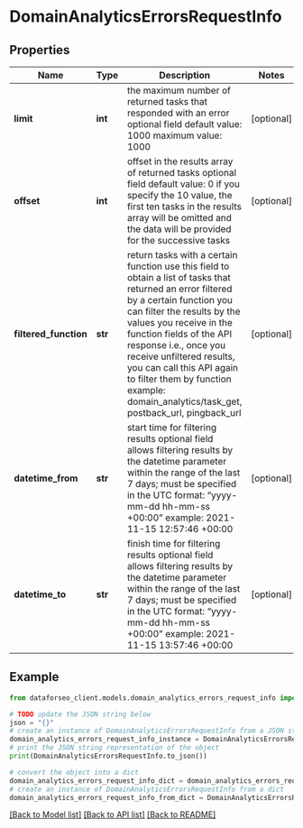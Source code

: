 # DomainAnalyticsErrorsRequestInfo


## Properties

Name | Type | Description | Notes
------------ | ------------- | ------------- | -------------
**limit** | **int** | the maximum number of returned tasks that responded with an error optional field default value: 1000 maximum value: 1000 | [optional] 
**offset** | **int** | offset in the results array of returned tasks optional field default value: 0 if you specify the 10 value, the first ten tasks in the results array will be omitted and the data will be provided for the successive tasks | [optional] 
**filtered_function** | **str** | return tasks with a certain function use this field to obtain a list of tasks that returned an error filtered by a certain function you can filter the results by the values you receive in the function fields of the API response i.e., once you receive unfiltered results, you can call this API again to filter them by function example: domain_analytics/task_get, postback_url, pingback_url | [optional] 
**datetime_from** | **str** | start time for filtering results optional field allows filtering results by the datetime parameter within the range of the last 7 days; must be specified in the UTC format: “yyyy-mm-dd hh-mm-ss +00:00” example: 2021-11-15 12:57:46 +00:00 | [optional] 
**datetime_to** | **str** | finish time for filtering results optional field allows filtering results by the datetime parameter within the range of the last 7 days; must be specified in the UTC format: “yyyy-mm-dd hh-mm-ss +00:00” example: 2021-11-15 13:57:46 +00:00 | [optional] 

## Example

```python
from dataforseo_client.models.domain_analytics_errors_request_info import DomainAnalyticsErrorsRequestInfo

# TODO update the JSON string below
json = "{}"
# create an instance of DomainAnalyticsErrorsRequestInfo from a JSON string
domain_analytics_errors_request_info_instance = DomainAnalyticsErrorsRequestInfo.from_json(json)
# print the JSON string representation of the object
print(DomainAnalyticsErrorsRequestInfo.to_json())

# convert the object into a dict
domain_analytics_errors_request_info_dict = domain_analytics_errors_request_info_instance.to_dict()
# create an instance of DomainAnalyticsErrorsRequestInfo from a dict
domain_analytics_errors_request_info_from_dict = DomainAnalyticsErrorsRequestInfo.from_dict(domain_analytics_errors_request_info_dict)
```
[[Back to Model list]](../README.md#documentation-for-models) [[Back to API list]](../README.md#documentation-for-api-endpoints) [[Back to README]](../README.md)


